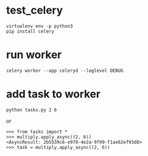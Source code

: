 # test_celery

```
virtualenv env -p python3
pip install celery
```


# run worker

```
celery worker --app celeryd --loglevel DEBUG
```


# add task to worker

```
python tasks.py 2 6
```

or

```
>>> from tasks import *
>>> multiply.apply_async((2, 6))
<AsyncResult: 2b5539c6-e970-4e2a-9f99-f1ae62ef93d8>
>>> task = multiply.apply_async((2, 6))
```